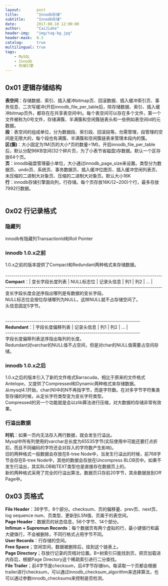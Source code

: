 ```yaml
---
layout:       post
title:        "Innodb存储"
subtitle:     "Innodb存储"
date:         2017-08-10 12:00:00
author:       "CaiJiahe"
header-img:   "img/tag-bg.jpg"
header-mask:  0.3
catalog:      true
multilingual: true
tags:
    - MySQL
    - Innodb
    - 存储引擎
---
```


## 0x01 逻辑存储结构

__表空间__：存储数据、索引、插入缓冲bitmap页、回滚数据、插入缓冲索引页、事务信息、二次写缓冲(开启innodb_file_per_table后，除存储数据、索引、插入缓冲bitmap页外，都存在在共享表空间中)。每个表空间可以存在多个文件，第一个文件被称为0号文件，存储满簇、半满簇和空闲簇链表头和一些例如表空间id的元数据。<br>
__段__：表空间的组成单位，分为数据段、索引段、回滚段等。勿需管理，段管理的空间是无限大的，每个段也有满簇、半满簇和空闲簇链表来管理本段内的簇。<br>
__区(簇)__：大小固定为1M(页的大小*页的数量=1M)。开启innodb_file_per_table后，默认分配96KB空间(32个碎片页，为了小表节省磁盘)存数据。默认一个区存放64个页。<br>
__页__：innodb磁盘管理最小单位，大小通过innodb_page_size来设置。类型分为数据页、undo页、系统页、事务数据页、插入缓冲位图页、插入缓冲空闲列表页、未压缩的二进制大对象页、压缩的二进制大对象页。默认大小16K<br>
__行__：innodb存储引擎面向列，行存储。每个页存放16K/(2~200)个行，最多存放7992行数据。<br><br>

## 0x02 行记录格式

### 隐藏列
innodb有隐藏列TransactionId和Roll Pointer

### innodb 1.0.x之前
1.0.x之前的版本提供了Compact和Redundant两种格式来存储数据。<br><br>
------------------------------------------------------------------------------<br>
__Compact__：| 变长字段长度列表 | NULL标志位 | 记录头信息 | 列1 | 列2  | ... |<br>
------------------------------------------------------------------------------<br>
变长字段长度会逆序指出哪列是有数据的变长字段。<br>
NULL标志位会按位存储哪列为NULL，这样NULL就不占存储空间了。<br>
头信息固定5字节。<br><br>

-------------------------------------------------------------------<br>
__Redundant__：| 字段长度偏移列表 | 记录头信息 | 列1 | 列2  | ... |<br>
-------------------------------------------------------------------<br>
字段长度偏移列表逆序指出每列的长度。<br>
Redundant对varchar的NULL值不占空间，但是对char的NULL值需要占空间存储。<br>

### innodb 1.0.x之后
1.0.x之后的版本引入了新的文件格式Barracuda，相比于原来的文件格式Antelope，又提供了Compressed和Dynamic两种格式来存储数据。<br>
从mysql4.1开始，char(N)中的N不再指字节，而是字符数。在对多字节字符集类型存储的时候，从定长字符类型变为变长字符类型。<br>
Compressed的另一个功能就是会以zlib算法进行压缩，对大数据的存储非常有效果。<br>

### 行溢出数据
__时机__：如果一页内无法存入两行数据，就会发生行溢出。<br>
Mysql中所有列使用的varchar总长度为65535字节(实际使用中可能还要打点折扣，而且不同编码的字符还会对存入的字符数产生影响)。<br>
旧的两种格式一般数据会存放在B-tree Node中，当发生行溢出的时候，前768字节会存在B-tree Node中，其他的数据会存放在Uncompress BLOB页中。如果不发生行溢出，其实BLOB和TEXT类型也是直接存在数据页上的。<br>
新的两种格式采用了完全的行溢出算法，数据页只存前20字节，其余数据放到Off Page中。

## 0x03 页格式

__File Header__：38字节，8个部分。checksum、页的偏移量、prev页、next页、log sequence num、页类型、更新到LSN值、页属于的表空间。<br>
__Page Header__：数据页的状态信息，56个字节、14个部分。<br>
__Infimun + Supremun Records__：每个数据页有两个虚拟的行，最小键值行和最大键值行，不会被删除，不同行格式占用字节不同。<br>
__User Records__：行存储的空间。<br>
__Free Space__；空闲空间，数据被删除后，挂到这个链表上。<br>
__Page Directory__；存放行记录的页相对位置。B+树索引只能找到页，把页加载进内存后，根据Page Directory这个稀疏索引进行二分查找。<br>
__File Trailer__；前4字节是checksum，后4字节存储lsn。每读取一个页都会根据trailer进行checksum，可以通过innodb_checksum_algorithm来选择算法，也可以通过参数innodb_checksums来控制是否检测。<br>